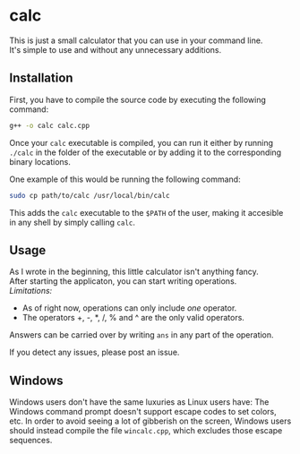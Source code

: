 # calc

This is just a small calculator that you can use in your command line.  
It's simple to use and without any unnecessary additions.

## Installation
First, you have to compile the source code by executing the following command:

```bash
g++ -o calc calc.cpp
```
Once your `calc` executable is compiled, you can run it either by running `./calc` in the folder of the executable or by adding it to the corresponding binary locations.

One example of this would be running the following command:
```bash
sudo cp path/to/calc /usr/local/bin/calc 
```
This adds the `calc` executable to the `$PATH` of the user, making it accesible in any shell by simply calling `calc`.

## Usage
As I wrote in the beginning, this little calculator isn't anything fancy.  
After starting the applicaton, you can start writing operations.  
*Limitations:*
- As of right now, operations can only include *one* operator.
- The operators +, -, *, /, % and ^ are the only valid operators.

Answers can be carried over by writing `ans` in any part of the operation. 

If you detect any issues, please post an issue. 

## Windows
Windows users don't have the same luxuries as Linux users have: The Windows command prompt doesn't support escape codes to set colors, etc. In order to avoid seeing a lot of gibberish on the screen, Windows users should instead compile the file `wincalc.cpp`, which excludes those escape sequences.
